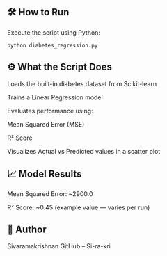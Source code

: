 ## 🛠️ How to Run
Execute the script using Python:
```bash
python diabetes_regression.py
```

## ⚙️ What the Script Does
Loads the built-in diabetes dataset from Scikit-learn

Trains a Linear Regression model

Evaluates performance using:

Mean Squared Error (MSE)

R² Score

Visualizes Actual vs Predicted values in a scatter plot

## 📈 Model Results
Mean Squared Error: ~2900.0

R² Score: ~0.45 (example value — varies per run)

## 👤 Author
Sivaramakrishnan
GitHub – Si-ra-kri



